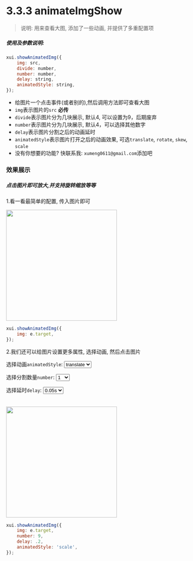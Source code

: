 <link rel="stylesheet" type="text/css" href="../assets/xui.css">
<script type="text/javascript" src="../assets/xui.js"></script>

# 3.3.3 animateImgShow

>说明: 用来查看大图, 添加了一些动画, 并提供了多重配置项

##### 使用及参数说明:
```js
xui.showAnimatedImg({
	img: src,
	divide: number,
	number: number,
	delay: string,
	animatedStyle: string,
});
```
* 给图片一个点击事件(或者别的),然后调用方法即可查看大图
* `img`表示图片的`src` **必传**
* `divide`表示图片分为几块展示, 默认4, 可以设置为9，后期废弃
* `number`表示图片分为几块展示, 默认4，可以选择其他数字
* `delay`表示图片分割之后的动画延时
* `animatedStyle`表示图片打开之后的动画效果, 可选`translate`, `rotate`, `skew`, `scale`
* 没有你想要的功能? 快联系我: `xumeng0611@gmail.com`添加吧


### 效果展示

##### 点击图片即可放大,并支持旋转缩放等等

1.看一看最简单的配置, 传入图片即可
<div>
	<img id="showImg" style="width: 300px" src="http://img.infinitynewtab.com/wallpaper/2811.jpg">
</div>

<script type="text/javascript">
document.getElementById('showImg').onclick = function(e){
	xui.showAnimatedImg({
		img: e.target,
	});
};
</script>

```js
xui.showAnimatedImg({
	img: e.target,
});
```

2.我们还可以给图片设置更多属性, 选择动画, 然后点击图片

选择动画`animatedStyle`:
<select class="xui_select" id="style">
	<option value="translate">translate</option>
	<option value="rotate">rotate</option>
	<option value="skew">skew</option>
	<option value="scale">scale</option>
</select>

选择分割数量`number`:
<select class="xui_select" id="count">
	<option value="1">1</option>
	<option value="2">2</option>
	<option value="3">3</option>
	<option value="4">4</option>
	<option value="5">5</option>
	<option value="6">6</option>
	<option value="7">7</option>
	<option value="8">8</option>
	<option value="9">9</option>
	<option value="10">10</option>
</select>

选择延时`delay`:
<select class="xui_select" id="delay">
	<option value="0.05">0.05s</option>
	<option value="0.1">0.1s</option>
	<option value="0.2">0.2s</option>
	<option value="0.3">0.3s</option>
	<option value="0.4">0.4s</option>
	<option value="0.5">0.5s</option>
</select>

<div>
	<img id="showImg1" style="width: 300px;margin-top: 20px;" src="http://img.infinitynewtab.com/wallpaper/2811.jpg">
</div>

<script type="text/javascript">
let imgExample = document.getElementById('showImg1')
xui.dropDown({
	id: 'style',
	getValue(){
		let str = `http://img.infinitynewtab.com/wallpaper/${xui.randomNum(1, 2000)}.jpg`;
		imgExample.src = str;
	}
});

xui.dropDown({
	id: 'count',
	getValue(){
		let str = `http://img.infinitynewtab.com/wallpaper/${xui.randomNum(1, 2000)}.jpg`;
		imgExample.src = str;
	}
});

xui.dropDown({
	id: 'delay',
	getValue(){
		let str = `http://img.infinitynewtab.com/wallpaper/${xui.randomNum(1, 2000)}.jpg`;
		imgExample.src = str;
	}
});

imgExample.onclick = function(e){
	var style = document.getElementById('style').value;
	var count = document.getElementById('count').value;
	var delay = document.getElementById('delay').value;
	xui.showAnimatedImg({
		img: e.target,
		number: count,
		delay: delay,
		animatedStyle: style,
	});
};
</script>

```js
xui.showAnimatedImg({
	img: e.target,
	number: 9,
	delay: .2,
	animatedStyle: 'scale',
});
```